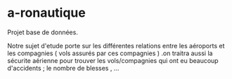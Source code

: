 # a-ronautique
Projet base de données.

Notre sujet d'etude porte sur les différentes relations entre les aéroports et les compagnies ( vols assurés par ces compagnies )  .on traitra aussi la sécurite aérienne pour trouver les vols/compagnies qui ont eu beaucoup d'accidents ; le nombre de blesses , ...
